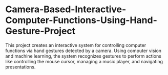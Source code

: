 # Camera-Based-Interactive-Computer-Functions-Using-Hand-Gesture-Project
This project creates an interactive system for controlling computer functions via hand gestures detected by a camera. Using computer vision and machine learning, the system recognizes gestures to perform actions like controlling the mouse cursor, managing a music player, and navigating presentations. 
